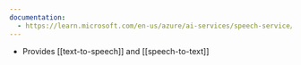```yaml
---
documentation:
  - https://learn.microsoft.com/en-us/azure/ai-services/speech-service/
---
```

- Provides [[text-to-speech]] and [[speech-to-text]]